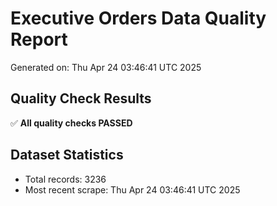 # Executive Orders Data Quality Report
Generated on: Thu Apr 24 03:46:41 UTC 2025

## Quality Check Results
✅ **All quality checks PASSED**

## Dataset Statistics
- Total records: 3236
- Most recent scrape: Thu Apr 24 03:46:41 UTC 2025
